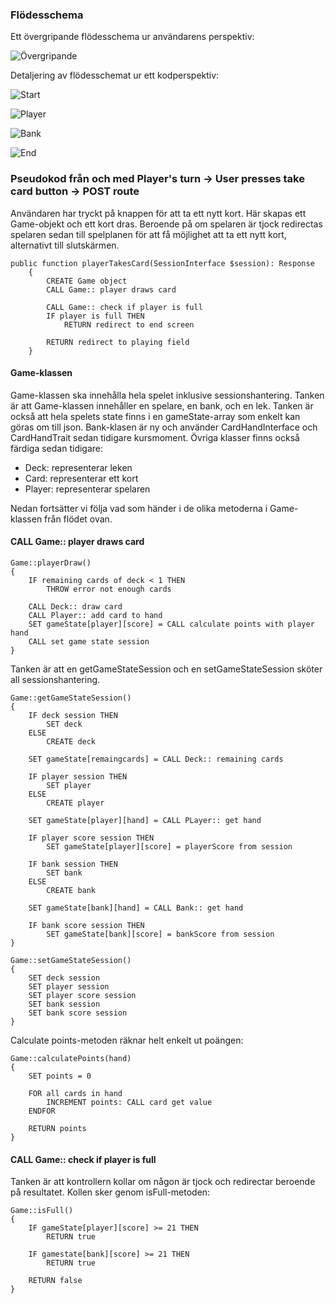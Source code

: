 ### Flödesschema

Ett övergripande flödesschema ur användarens perspektiv:

![Övergripande](../img/21overview.png)

Detaljering av flödesschemat ur ett kodperspektiv:

![Start](../img/21start.png)

![Player](../img/21player.png)

![Bank](../img/21bank.png)

![End](../img/21end.png)


### Pseudokod från och med Player's turn -> User presses take card button -> POST route

Användaren har tryckt på knappen för att ta ett nytt kort. Här skapas ett Game-objekt och ett kort dras. Beroende på om spelaren är tjock redirectas spelaren sedan till spelplanen för att få möjlighet att ta ett nytt kort, alternativt till slutskärmen.

```
public function playerTakesCard(SessionInterface $session): Response
    {
        CREATE Game object
        CALL Game:: player draws card
        
        CALL Game:: check if player is full
        IF player is full THEN
            RETURN redirect to end screen

        RETURN redirect to playing field
    }
```

#### Game-klassen
Game-klassen ska innehålla hela spelet inklusive sessionshantering. Tanken är att Game-klassen innehåller en spelare, en bank, och en lek. Tanken är också att hela spelets state finns i en gameState-array som enkelt kan göras om till json. Bank-klasen är ny och använder CardHandInterface och CardHandTrait sedan tidigare kursmoment. Övriga klasser finns också färdiga sedan tidigare:
* Deck: representerar leken
* Card: representerar ett kort
* Player: representerar spelaren

Nedan fortsätter vi följa vad som händer i de olika metoderna i Game-klassen från flödet ovan.

#### CALL Game:: player draws card

```
Game::playerDraw()
{
    IF remaining cards of deck < 1 THEN
        THROW error not enough cards
    
    CALL Deck:: draw card
    CALL Player:: add card to hand
    SET gameState[player][score] = CALL calculate points with player hand
    CALL set game state session
}
```

Tanken är att en getGameStateSession och en setGameStateSession sköter all sessionshantering.

```
Game::getGameStateSession()
{
    IF deck session THEN
        SET deck
    ELSE
        CREATE deck

    SET gameState[remaingcards] = CALL Deck:: remaining cards

    IF player session THEN
        SET player
    ELSE
        CREATE player
    
    SET gameState[player][hand] = CALL PLayer:: get hand

    IF player score session THEN
        SET gameState[player][score] = playerScore from session

    IF bank session THEN
        SET bank
    ELSE
        CREATE bank

    SET gameState[bank][hand] = CALL Bank:: get hand

    IF bank score session THEN
        SET gameState[bank][score] = bankScore from session
}
```

```
Game::setGameStateSession()
{
    SET deck session
    SET player session
    SET player score session
    SET bank session
    SET bank score session
}
```

Calculate points-metoden räknar helt enkelt ut poängen:

```
Game::calculatePoints(hand)
{
    SET points = 0

    FOR all cards in hand
        INCREMENT points: CALL card get value
    ENDFOR

    RETURN points
}
```

#### CALL Game:: check if player is full
Tanken är att kontrollern kollar om någon är tjock och redirectar beroende på resultatet. Kollen sker genom isFull-metoden:

```
Game::isFull()
{
    IF gameState[player][score] >= 21 THEN
        RETURN true
    
    IF gamestate[bank][score] >= 21 THEN
        RETURN true
    
    RETURN false
}
```
